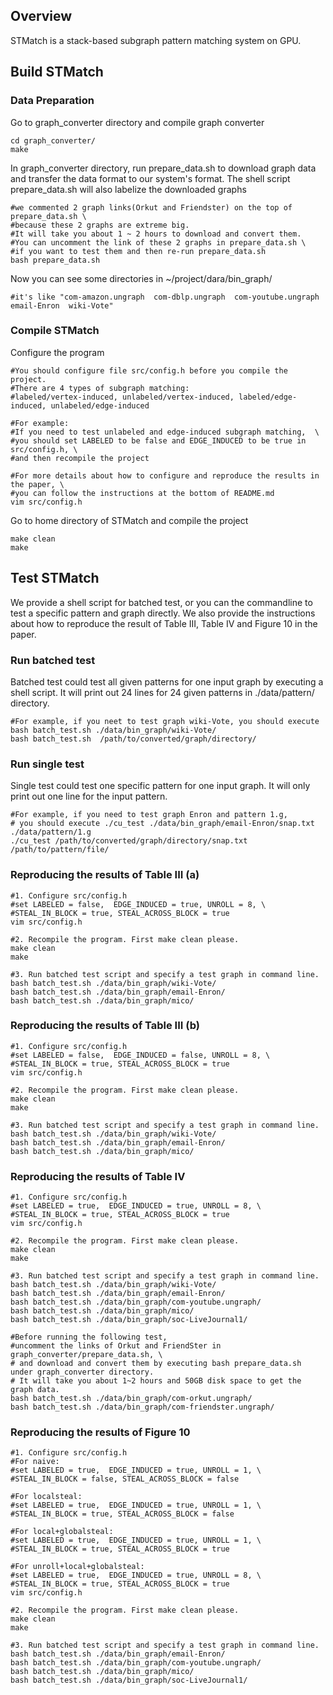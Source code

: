 ## Overview
STMatch is a stack-based subgraph pattern matching system on GPU. 

## Build STMatch

### Data Preparation

Go to graph_converter directory and compile graph converter
```Shell
cd graph_converter/
make
```

In graph_converter directory, run prepare_data.sh to download graph data and transfer the data format to our system's format. 
The shell script prepare_data.sh will also labelize the downloaded graphs
```Shell
#we commented 2 graph links(Orkut and Friendster) on the top of prepare_data.sh \
#because these 2 graphs are extreme big. 
#It will take you about 1 ~ 2 hours to download and convert them. 
#You can uncomment the link of these 2 graphs in prepare_data.sh \
#if you want to test them and then re-run prepare_data.sh
bash prepare_data.sh  
```

Now you can see some directories in ~/project/dara/bin_graph/
```Shell
#it's like "com-amazon.ungraph  com-dblp.ungraph  com-youtube.ungraph  email-Enron  wiki-Vote"
```

### Compile STMatch
Configure the program
```Shell
#You should configure file src/config.h before you compile the project. 
#There are 4 types of subgraph matching: 
#labeled/vertex-induced, unlabeled/vertex-induced, labeled/edge-induced, unlabeled/edge-induced

#For example:
#If you need to test unlabeled and edge-induced subgraph matching,  \
#you should set LABELED to be false and EDGE_INDUCED to be true in src/config.h, \
#and then recompile the project

#For more details about how to configure and reproduce the results in the paper, \
#you can follow the instructions at the bottom of README.md
vim src/config.h
```

Go to home directory of STMatch and compile the project
```Shell
make clean
make
```

## Test STMatch

We provide a shell script for batched test, or you can the commandline to test a specific pattern and graph directly.
We also provide the instructions about how to reproduce the result of Table III, Table IV and Figure 10 in the paper. 

### Run batched test
Batched test could test all given patterns for one input graph by executing a shell script. 
It will print out 24 lines for 24 given patterns in ./data/pattern/ directory. 
```Shell
#For example, if you neet to test graph wiki-Vote, you should execute bash batch_test.sh ./data/bin_graph/wiki-Vote/
bash batch_test.sh  /path/to/converted/graph/directory/
```

### Run single test
Single test could test one specific pattern for one input graph.
It will only print out one line for the input pattern. 
```Shell
#For example, if you need to test graph Enron and pattern 1.g, 
# you should execute ./cu_test ./data/bin_graph/email-Enron/snap.txt ./data/pattern/1.g 
./cu_test /path/to/converted/graph/directory/snap.txt /path/to/pattern/file/
```

### Reproducing the results of Table III (a)
```Shell
#1. Configure src/config.h 
#set LABELED = false,  EDGE_INDUCED = true, UNROLL = 8, \
#STEAL_IN_BLOCK = true, STEAL_ACROSS_BLOCK = true 
vim src/config.h 

#2. Recompile the program. First make clean please. 
make clean
make

#3. Run batched test script and specify a test graph in command line.
bash batch_test.sh ./data/bin_graph/wiki-Vote/ 
bash batch_test.sh ./data/bin_graph/email-Enron/ 
bash batch_test.sh ./data/bin_graph/mico/ 
```

### Reproducing the results of Table III (b)
```Shell
#1. Configure src/config.h 
#set LABELED = false,  EDGE_INDUCED = false, UNROLL = 8, \
#STEAL_IN_BLOCK = true, STEAL_ACROSS_BLOCK = true 
vim src/config.h 

#2. Recompile the program. First make clean please. 
make clean
make

#3. Run batched test script and specify a test graph in command line.
bash batch_test.sh ./data/bin_graph/wiki-Vote/   
bash batch_test.sh ./data/bin_graph/email-Enron/ 
bash batch_test.sh ./data/bin_graph/mico/  
```

### Reproducing the results of Table IV
```Shell
#1. Configure src/config.h 
#set LABELED = true,  EDGE_INDUCED = true, UNROLL = 8, \
#STEAL_IN_BLOCK = true, STEAL_ACROSS_BLOCK = true 
vim src/config.h 

#2. Recompile the program. First make clean please. 
make clean
make

#3. Run batched test script and specify a test graph in command line.
bash batch_test.sh ./data/bin_graph/wiki-Vote/ 
bash batch_test.sh ./data/bin_graph/email-Enron/ 
bash batch_test.sh ./data/bin_graph/com-youtube.ungraph/  
bash batch_test.sh ./data/bin_graph/mico/  
bash batch_test.sh ./data/bin_graph/soc-LiveJournal1/ 

#Before running the following test, 
#uncomment the links of Orkut and FriendSter in graph_converter/prepare_data.sh, \
# and download and convert them by executing bash prepare_data.sh under graph_converter directory. 
# It will take you about 1~2 hours and 50GB disk space to get the graph data. 
bash batch_test.sh ./data/bin_graph/com-orkut.ungraph/        
bash batch_test.sh ./data/bin_graph/com-friendster.ungraph/    
```

### Reproducing the results of Figure 10
```Shell
#1. Configure src/config.h 
#For naive:
#set LABELED = true,  EDGE_INDUCED = true, UNROLL = 1, \
#STEAL_IN_BLOCK = false, STEAL_ACROSS_BLOCK = false 

#For localsteal:
#set LABELED = true,  EDGE_INDUCED = true, UNROLL = 1, \
#STEAL_IN_BLOCK = true, STEAL_ACROSS_BLOCK = false 

#For local+globalsteal:
#set LABELED = true,  EDGE_INDUCED = true, UNROLL = 1, \
#STEAL_IN_BLOCK = true, STEAL_ACROSS_BLOCK = true 

#For unroll+local+globalsteal:
#set LABELED = true,  EDGE_INDUCED = true, UNROLL = 8, \
#STEAL_IN_BLOCK = true, STEAL_ACROSS_BLOCK = true 
vim src/config.h 

#2. Recompile the program. First make clean please. 
make clean
make

#3. Run batched test script and specify a test graph in command line.
bash batch_test.sh ./data/bin_graph/email-Enron/
bash batch_test.sh ./data/bin_graph/com-youtube.ungraph/
bash batch_test.sh ./data/bin_graph/mico/ 
bash batch_test.sh ./data/bin_graph/soc-LiveJournal1/ 
```
